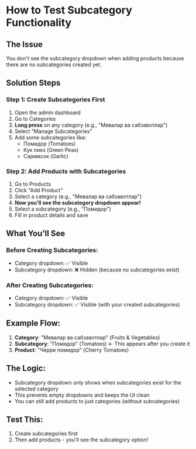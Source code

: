 # How to Test Subcategory Functionality

## The Issue
You don't see the subcategory dropdown when adding products because there are no subcategories created yet.

## Solution Steps

### Step 1: Create Subcategories First
1. Open the admin dashboard
2. Go to Categories
3. **Long press** on any category (e.g., "Мевалар ва сабзавотлар")
4. Select "Manage Subcategories"
5. Add some subcategories like:
   - Помидор (Tomatoes)
   - Кук пиез (Green Peas)  
   - Саримсок (Garlic)

### Step 2: Add Products with Subcategories
1. Go to Products
2. Click "Add Product"
3. Select a category (e.g., "Мевалар ва сабзавотлар")
4. **Now you'll see the subcategory dropdown appear!**
5. Select a subcategory (e.g., "Помидор")
6. Fill in product details and save

## What You'll See

### Before Creating Subcategories:
- Category dropdown: ✅ Visible
- Subcategory dropdown: ❌ Hidden (because no subcategories exist)

### After Creating Subcategories:
- Category dropdown: ✅ Visible  
- Subcategory dropdown: ✅ Visible (with your created subcategories)

## Example Flow:
1. **Category**: "Мевалар ва сабзавотлар" (Fruits & Vegetables)
2. **Subcategory**: "Помидор" (Tomatoes) ← This appears after you create it
3. **Product**: "Черри помидор" (Cherry Tomatoes)

## The Logic:
- Subcategory dropdown only shows when subcategories exist for the selected category
- This prevents empty dropdowns and keeps the UI clean
- You can still add products to just categories (without subcategories)

## Test This:
1. Create subcategories first
2. Then add products - you'll see the subcategory option!

